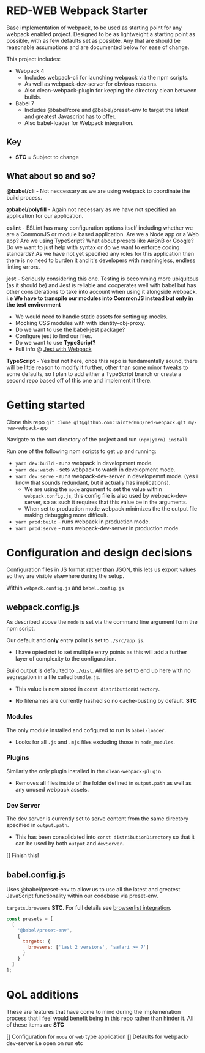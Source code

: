 # RED-WEB Webpack Starter

Base implementation of webpack, to be used as starting point for any webpack enabled project. Designed to be as lightweight a starting point as possible, with as few defaults set as possible. Any that are should be reasonable assumptions and are documented below for ease of change.

This project includes:

- Webpack 4
  - Includes webpack-cli for launching webpack via the npm scripts.
  - As well as webpack-dev-server for obvious reasons.
  - Also clean-webpack-plugin for keeping the directory clean between builds.
- Babel 7
  - Includes @babel/core and @babel/preset-env to target the latest and greatest Javascript has to offer.
  - Also babel-loader for Webpack integration.

## Key

- **STC** = Subject to change

## What about so and so?

**@babel/cli** - Not neccessary as we are using webpack to coordinate the build process.

**@babel/polyfill** - Again not necessary as we have not specified an application for our application.

**eslint** - ESLint has many configuration options itself including whether we are a CommonJS or module based application. Are we a Node app or a Web app? Are we using TypeScript? What about presets like AirBnB or Google? Do we want to just help with syntax or do we want to enforce coding standards? As we have not yet specified any roles for this application then there is no need to burden it and it's developers with meaningless, endless linting errors.

**jest** - Seriously considering this one. Testing is becomming more ubiquitous (as it should be) and Jest is reliable and cooperates well with babel but has other considerations to take into account when using it alongside webpack. **i.e We have to transpile our modules into CommonJS instead but only in the test environment**

- We would need to handle static assets for setting up mocks.
- Mocking CSS modules with with identity-obj-proxy.
- Do we want to use the babel-jest package?
- Configure jest to find our files.
- Do we want to use **TypeScript?**
- Full info @ [Jest with Webpack](https://jestjs.io/docs/en/webpack)

**TypeScript** - Yes but not here, once this repo is fundamentally sound, there will be little reason to modify it further, other than some minor tweaks to some defaults, so I plan to add either a TypeScript branch or create a second repo based off of this one and implement it there.

# Getting started

Clone this repo `git clone git@github.com:Tainted0n3/red-webpack.git my-new-webpack-app`

Navigate to the root directory of the project and run `(npm|yarn) install`

Run one of the following npm scripts to get up and running:

- `yarn dev:build` - runs webpack in development mode.
- `yarn dev:watch` - sets webpack to watch in development mode.
- `yarn dev:serve` - runs webpack-dev-server in developemnt mode. (yes i know that sounds redundant, but it actually has implications).
  - We are using the `mode` argument to set the value within `webpack.config.js`, this config file is also used by webpack-dev-server, so as such it requires that this value be in the arguments.
  - When set to production mode webpack minimizes the the output file making debugging more difficult.
- `yarn prod:build` - runs webpack in production mode.
- `yarn prod:serve` - runs webpack-dev-server in production mode.

# Configuration and design decisions

Configuration files in JS format rather than JSON, this lets us export values so they are visible elsewhere during the setup.

Within `webpack.config.js` and `babel.config.js`

## webpack.config.js

As described above the `mode` is set via the command line argument form the npm script.

Our default and **only** entry point is set to `./src/app.js`.

- I have opted not to set multiple entry points as this will add a further layer of complexity to the configuration.

Build output is defaulted to `./dist`. All files are set to end up here with no segregation in a file called `bundle.js`.

- This value is now stored in `const distributionDirectory`.

- No filenames are currently hashed so no cache-busting by default. **STC**

### Modules

The only module installed and cofigured to run is `babel-loader`.

- Looks for all `.js` and `.mjs` files excluding those in `node_modules`.

### Plugins

Similarly the only plugin installed in the `clean-webpack-plugin`.

- Removes all files inside of the folder defined in `output.path` as well as any unused webpack assets.

### Dev Server

The dev server is currently set to serve content from the same directory specified in `output.path`.

- This has been consolidated into `const distributionDirectory` so that it can be used by both `output` and `devServer`.

[] Finish this!

## babel.config.js

Uses @babel/preset-env to allow us to use all the latest and greatest JavaScript functionality within our codebase via preset-env.

`targets.browsers` **STC**. For full details see [browserlist integration](https://babeljs.io/docs/en/babel-preset-env#browserslist-integration).

```javascript
const presets = [
  [
    '@babel/preset-env',
    {
      targets: {
        browsers: ['last 2 versions', 'safari >= 7']
      }
    }
  ]
];
```

# QoL additions

These are features that have come to mind during the implemenation process that I feel would benefit being in this repo rather than hinder it. All of these items are **STC**

[] Configuration for `node` or `web` type application
[] Defaults for webpack-dev-server i.e open on run etc

